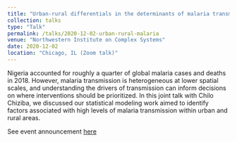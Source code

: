 ```yaml
---
title: "Urban-rural differentials in the determinants of malaria transmission in Nigeria"
collection: talks
type: "Talk"
permalink: /talks/2020-12-02-urban-rural-malaria
venue: "Northwestern Institute on Complex Systems"
date: 2020-12-02
location: "Chicago, IL (Zoom talk)"
---
```


Nigeria accounted for roughly a quarter of global malaria cases and deaths in 2018. However, malaria transmission is heterogeneous at lower spatial scales, and understanding the drivers of transmission can inform decisions on where interventions should be prioritized. In this joint talk with Chilo Chiziba, we discussed our statistical modeling work aimed to identify factors associated with high levels of malaria transmission within urban and rural areas.

See event announcement [here](http://www.mccormick.northwestern.edu/events/event-info.php?eid=568712&action=print)